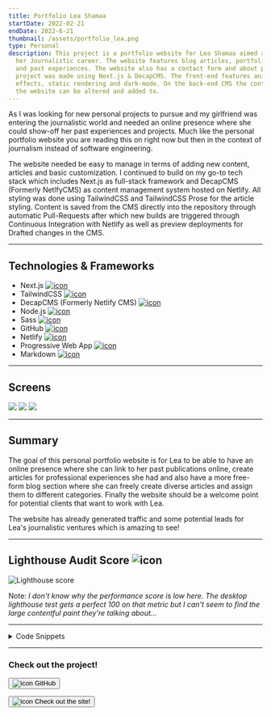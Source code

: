 ```yaml
---
title: Portfolio Lea Shamaa
startDate: 2022-02-21
endDate: 2022-6-21
thumbnail: /assets/portfolio_lea.png
type: Personal
description: This project is a portfolio website for Lea Shamaa aimed at aiding
  her Journalistic career. The website features blog articles, portfolio items
  and past experiences. The website also has a contact form and about page. The
  project was made using Next.js & DecapCMS. The front-end features animations,
  effects, static rendering and dark-mode. On the back-end CMS the content of
  the website can be altered and added to.
---
```

As I was looking for new personal projects to pursue and my girlfriend was entering the journalistic world and needed an online presence where she could show-off her past experiences and projects. Much like the personal portfolio website you are reading this on right now but then in the context of journalism instead of software engineering.

The website needed be easy to manage in terms of adding new content, articles and basic customization. I continued to build on my go-to tech stack which includes Next.js as full-stack framework and DecapCMS (Formerly NetlfyCMS) as content management system hosted on Netlify. All styling was done using TailwindCSS and TailwindCSS Prose for the article styling. Content is saved from the CMS directly into the repository through automatic Pull-Requests after which new builds are triggered through Continuous Integration with Netlify as well as preview deployments for Drafted changes in the CMS.

- - -

## Technologies & Frameworks

<ul class="icon-list">
<li>Next.js <a href="https://nextjs.org/"><img src="/assets/nextjs.png" alt="icon"></a></li>
<li>TailwindCSS <a href="https://tailwindcss.com/"><img src="/assets/tailwindcss.png" alt="icon"></a></li>
<li>DecapCMS (Formerly Netlify CMS) <a href="https://decapcms.org/"><img src="/assets/decapcms.png" alt="icon"></a></li>
<li>Node.js <a href="https://nodejs.org/en"><img src="/assets/nodejs.png" alt="icon"></a></li>
<li>Sass <a href="https://sass-lang.com/"><img src="/assets/sass.png" alt="icon"></a></li>
<li>GitHub <a href="https://github.com/"><img src="/assets/github.png" alt="icon"></a></li>
<li>Netlify <a href="https://www.netlify.com/"><img src="/assets/netlify.png" alt="icon"></a></li>
<li>Progressive Web App <a href="#"><img src="/assets/pwa.png" alt="icon"></a></li>
<li>Markdown <a href="https://www.markdownguide.org/"><img src="/assets/markdown.png" alt="icon"></a></li>
</ul>

- - -

## Screens

<div class="images-grid">
<img src="/assets/portfolio_lea_1.png" />
<img src="/assets/portfolio_lea_2.png" />
<img src="/assets/portfolio_lea_3.png" />
</div>

- - -

## Summary

The goal of this personal portfolio website is for Lea to be able to have an online presence where she can link to her past publications online, create articles for professional experiences she had and also have a more free-form blog section where she can freely create diverse articles and assign them to different categories. Finally the website should be a welcome point for potential clients that want to work with Lea.

The website has already generated traffic and some potential leads for Lea's journalistic ventures which is amazing to see!

- - -

## Lighthouse Audit Score ![icon](/assets/lighthouse.png)

![Lighthouse score](/assets/lighthouse_portfolio-lea.png "Lighthouse score")

Note: *I don't know why the performance score is low here. The desktop lighthouse test gets a perfect 100 on that metric but I can't seem to find the large contentful paint they're talking about...*

- - -

<details >
<summary>Code Snippets</summary>
<div>

The following are some code snippets of components and back-end code for the portfolio website that are powerful, demonstrate good coding practices and that I'm proud of. The snippets demonstrate clean, concise and powerful code. *(Code has been compacted in some cases).*

**Home index**\
This code snippet is the homepage of the website showing the 3 most recent items from the 3 types of posts on the site. It statically retrieves the experiences, posts, articles and additional config for the homepage such as labels & links at build time of the application. This way static HTML is served at all times improving time to first paint and SEO!

```jsx
export const getStaticProps = async () => {

  const experiences = (await getExperiences({ preview: true })).slice(0, 3)

  const posts = (await getPosts({ preview: true })).slice(0, 3)

  const articles = (await getAllArticles(config.usernameMedium)).slice(0, 3)

  const homeContent = await getPage("home")

  return {
    props: {
      homeContent,
      experiences,
      posts,
      articles
    },
    revalidate: 60,
  }
}

const Home = ({ homeContent, experiences, posts, articles }) => {
  useNetlifyIdentityRedirectHook()

  return (
    <>
      <TypeWriter quotes={homeContent.quotes}/>

      <div className={`${utils.page} flex flex-col gap-12`}>
        <HomePreviewCollection
          title={homeContent.portfolioTitle}
          label={homeContent.portfolioLabel}
          link="/portfolio"
          content={articles.map((article) => <ArticleHomePreview key={article.title} article={article}/>)}
        />
        <hr className="-mb-4 -mt-10 mobile:hidden"/>
        <HomePreviewCollection
          title={homeContent.blogTitle}
          label={homeContent.blogLabel}
          link="/blog"
          content={posts.map((post) => <PostHomePreview key={post.id} post={post}/>)}
        />
        <hr className="-mb-4 -mt-10 mobile:hidden"/>
        <HomePreviewCollection
          title={homeContent.experiencesTitle}
          label={homeContent.experiencesLabel}
          link="/experiences"
          content={experiences.map((experience) => <ExperienceHomePreview key={experience.id} experience={experience}/>)}
        />
      </div>
    </>
  )
}

Home.withLayout = (page) => <Layout>{page}</Layout>
```

**PostService.js File**\
This code snippet showcases the PostService.js file. This service is responsible for loading the blog posts from the file system (since all content is saved as markdown files in the repository itself) and parsing them during build time of the application to facilitate static site generation. Blog posts can have a category assigned to them which will show in the UI.

```javascript
const postsDirectory = path.join(process.cwd(), 'content/posts');

export async function getPosts(options = {}) {
  const fileNames = await fs.readdir(postsDirectory).catch(() => []);

  const posts = await Promise.all(
    fileNames.map(async (fileName) => {
      const post = await parsePost(fileName);

      return {
        id: fileName.replace('.md', ''),
        ...post,
        ...(options.preview && { content: '' }),
      };
    }),
  );

  for (const post of posts) {
    post.data.category = await configService.getCategory(post.data.category);
  }

  posts.sort((a, b) => (new Date(a.data.date) < new Date(b.data.date) ? 1 : -1));

  return posts;
}

export async function getCategories() {
  const posts = await getPosts();

  const categories = []; // [{ name: "category", count: 0, posts: [{ name: "post", date: "date" }] }]

  for (const post of posts) {
    const category = await configService.getCategory(post.data.category.name);

    if (category && !categories.find((c) => c.name === category.name)) {
      const relevantPosts = posts.filter((p) => p.data.category.name === category.name);
      category.count = relevantPosts.length;
      category.posts = relevantPosts.map((post) => ({
        name: post.data.title,
        date: post.data.date,
      }));
      categories.push(category);
    }
  }

  // Add remaining (unused) categories
  for (let category of await configService.getCategories()) {
    if (!categories.find((c) => c.name === category.name)) {
      category.count = 0;
      categories.push(category);
    }
  }

  // sort categories by newest post
  categories.sort((a, b) => {
    const aLatestPost = a?.posts?.sort((a, b) => new Date(b.date) - new Date(a.date))[0];
    const bLatestPost = b?.posts?.sort((a, b) => new Date(b.date) - new Date(a.date))[0];
    const aDate = new Date(aLatestPost?.date).getTime() || 0;
    const bDate = new Date(bLatestPost?.date).getTime() || 0;
    return aDate + bDate;
  });

  return categories;
}

export async function getPostIds() {
  const fileNames = await fs.readdir(postsDirectory).catch(() => []);
  return fileNames.map((fileName) => ({ postId: fileName.replace('.md', '') }));
}

export async function getPostsByCategory(categoryName) {
  const posts = await getPosts();
  return posts.filter((post) => post.data.category.name === categoryName);
}

export async function getPost(postId) {
  const post = await parsePost(`${postId}.md`);

  return {
    id: postId,
    ...post.data,
    content: post.content,
    category: await configService.getCategory(post.data.category),
  };
}

const parsePost = async (fileName) => {
  const filePath = path.join(postsDirectory, fileName);
  const fileContents = await fs.readFile(filePath, 'utf8');
  const post = matter(fileContents, {
    engines: { yaml: (s) => yaml.load(s, { schema: yaml.JSON_SCHEMA }) },
  });
  post.content = marked.parse(post.content) || '';

  return {
    id: fileName.replace('.md', ''),
    ...post,
  };
};
```

**\[PostId].jsx File**\
This file is responsible for the pages of blog posts to be statically generated according to all post files present in the file system according to the *PostService.js* file shown previously. It generates a static path for every post and renders the markdown content retrieved from the Id of the post.

```jsx
export const getStaticPaths = async () => {

  const postIds = await getPostIds()

  return {
    paths: postIds.map(({ postId }) => ({ params: { postId } })),
    fallback: false,
  }
}

export const getStaticProps = async ({ params }) => {

  const post = await getPost(params.postId)

  return {
    props: {
      post,
    },
  }
}

const Post = ({ post }) => {
  return (
    <>
      <Head item={post}/>
      <div className={`${utils.page} max-w-screen-desktop`}>
        <MdContent content={post}/>
      </div>
    </>
  )
}

Post.withLayout = (page) => <Layout>{page}</Layout>

export default Post

```



</div>
</details>

- - -

### Check out the project!

[<button>![icon](/assets/github.png) GitHub</button>](https://github.com/alianza/portfolio-lea)

[<button>![icon](/assets/portfolio_lea.png) Check out the site!</button>](https://leashamaa.nl/)
